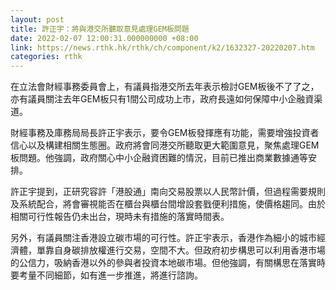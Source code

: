 ```yaml
---
layout: post
title: 許正宇：將與港交所聽取意見處理GEM板問題
date: 2022-02-07 12:00:31.000000000 +08:00
link: https://news.rthk.hk/rthk/ch/component/k2/1632327-20220207.htm
categories: rthk
---
```


在立法會財經事務委員會上，有議員指港交所去年表示檢討GEM板後不了了之，亦有議員關注去年GEM板只有1間公司成功上市，政府長遠如何保障中小企融資渠道。

財經事務及庫務局局長許正宇表示，要令GEM板發揮應有功能，需要增強投資者信心以及構建相關生態圈。政府將會同港交所聽取更大範圍意見，聚焦處理GEM板問題。他強調，政府關心中小企融資困難的情況，目前已推出商業數據通等安排。

許正宇提到，正研究容許「港股通」南向交易股票以人民幣計價，但過程需要規則及系統配合，將會審視能否在櫃台與櫃台間增設套戥便利措施，使價格趨同。由於相關可行性報告仍未出台，現時未有措施的落實時間表。

另外，有議員關注香港設立碳市場的可行性。許正宇表示，香港作為細小的城市經濟體，單靠自身碳排放權進行交易，空間不大。但政府初步構思可以利用香港市場的公信力，吸納香港以外的參與者投資本地碳市場。但他強調，有關構思在落實時要考量不同細節，如有進一步推進，將進行諮詢。

